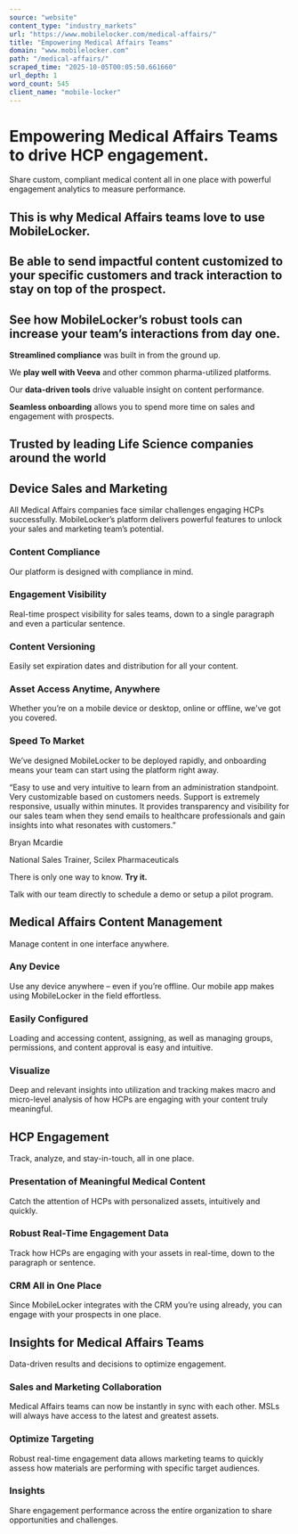 ```yaml
---
source: "website"
content_type: "industry_markets"
url: "https://www.mobilelocker.com/medical-affairs/"
title: "Empowering Medical Affairs Teams"
domain: "www.mobilelocker.com"
path: "/medical-affairs/"
scraped_time: "2025-10-05T00:05:50.661660"
url_depth: 1
word_count: 545
client_name: "mobile-locker"
---
```


# Empowering Medical Affairs Teams to drive HCP engagement.

Share custom, compliant medical content all in one place with powerful engagement analytics to measure performance.

## This is why Medical Affairs teams love to use MobileLocker.

## Be able to send impactful content customized to your specific customers and track interaction to stay on top of the prospect.

## See how MobileLocker’s robust tools can increase your team’s interactions from day one.

**Streamlined compliance** was built in from the ground up.

We **play well with Veeva** and other common pharma-utilized platforms.

Our **data-driven tools** drive valuable insight on content performance.

**Seamless onboarding** allows you to spend more time on sales and engagement with prospects.

## Trusted by leading Life Science companies around the world

## Device Sales and Marketing

All Medical Affairs companies face similar challenges engaging HCPs successfully. MobileLocker’s platform delivers powerful features to unlock your sales and marketing team’s potential.

### Content Compliance

Our platform is designed with compliance in mind.

### Engagement Visibility

Real-time prospect visibility for sales teams, down to a single paragraph and even a particular sentence.

### Content Versioning

Easily set expiration dates and distribution for all your content.

### Asset Access Anytime, Anywhere

Whether you’re on a mobile device or desktop, online or offline, we've got you covered.

### Speed To Market

We’ve designed MobileLocker to be deployed rapidly, and onboarding means your team can start using the platform right away.

“Easy to use and very intuitive to learn from an administration standpoint. Very customizable based on customers needs. Support is extremely responsive, usually within minutes. It provides transparency and visibility for our sales team when they send emails to healthcare professionals and gain insights into what resonates with customers.”

Bryan Mcardie

National Sales Trainer, Scilex Pharmaceuticals

There is only one way to know.  **Try it.**

Talk with our team directly to schedule a demo or setup a pilot program.

## Medical Affairs Content Management

Manage content in one interface anywhere.

### Any Device

Use any device anywhere – even if you’re offline. Our mobile app makes using MobileLocker in the field effortless.

### Easily Configured

Loading and accessing content, assigning, as well as managing groups, permissions, and content approval is easy and intuitive.

### Visualize

Deep and relevant insights into utilization and tracking makes macro and micro-level analysis of how HCPs are engaging with your content truly meaningful.

## HCP Engagement

Track, analyze, and stay-in-touch, all in one place.

### Presentation of Meaningful Medical Content

Catch the attention of HCPs with personalized assets, intuitively and quickly.

### Robust Real-Time Engagement Data

Track how HCPs are engaging with your assets in real-time, down to the paragraph or sentence.

### CRM All in One Place

Since MobileLocker integrates with the CRM you’re using already, you can engage with your prospects in one place.

## Insights for Medical Affairs Teams

Data-driven results and decisions to optimize engagement.

### Sales and Marketing Collaboration

Medical Affairs teams can now be instantly in sync with each other. MSLs will always have access to the latest and greatest assets.

### Optimize Targeting

Robust real-time engagement data allows marketing teams to quickly assess how materials are performing with specific target audiences.

### Insights

Share engagement performance across the entire organization to share opportunities and challenges.